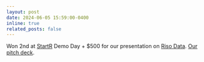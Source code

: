 ```yaml
---
layout: post
date: 2024-06-05 15:59:00-0400
inline: true
related_posts: false
---
```


Won 2nd at [StartR](https://rady.ucsd.edu/why/centers/sullivan/programs/accelerate.html) Demo Day + $500 for our presentation on [Riso Data](https://www.risodata.com/). [Our pitch deck](https://docsend.com/view/r9ywjmdgwvbqq3rp).